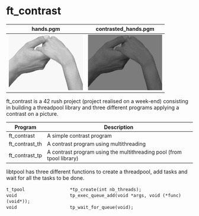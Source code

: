 # ft_contrast
hands.pgm             |  contrasted_hands.pgm
:-------------------------:|:-------------------------:
<img src="imgs/hands.png" alt="drawing" width="200"/>  |  <img src="imgs/contrasted_hands.png" alt="drawing" width="200"/>

ft_contrast is a 42 rush project (project realised on a week-end) consisting in building a threadpool library and three different programs applying a contrast on a picture.

| Program   | Description |
| -------- | -------------- |
| ft_contrast  | A simple contrast program             |
| ft_contrast_th  | A contrast program using multithreading             |
| ft_contrast_tp  | A contrast program using the multithreading pool (from tpool library)            |

libtpool has three different functions to create a threadpool, add tasks and wait for all the tasks to be done.

```
t_tpool					*tp_create(int nb_threads);
void					tp_exec_queue_add(void *args, void (*func)(void*));
void					tp_wait_for_queue(void);
```
